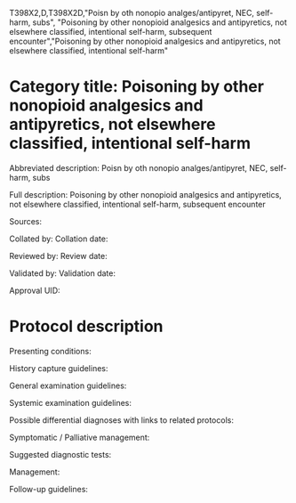 T398X2,D,T398X2D,"Poisn by oth nonopio analges/antipyret, NEC, self-harm, subs", "Poisoning by other nonopioid analgesics and antipyretics, not elsewhere classified, intentional self-harm, subsequent encounter","Poisoning by other nonopioid analgesics and antipyretics, not elsewhere classified, intentional self-harm"
# Category title: Poisoning by other nonopioid analgesics and antipyretics, not elsewhere classified, intentional self-harm

Abbreviated description: Poisn by oth nonopio analges/antipyret, NEC, self-harm, subs

Full description: Poisoning by other nonopioid analgesics and antipyretics, not elsewhere classified, intentional self-harm, subsequent encounter

Sources:

Collated by:
Collation date:

Reviewed by:
Review date:

Validated by:
Validation date:

Approval UID:

# Protocol description

Presenting conditions:

History capture guidelines:

General examination guidelines:

Systemic examination guidelines:

Possible differential diagnoses with links to related protocols:

Symptomatic / Palliative management:

Suggested diagnostic tests:

Management:

Follow-up guidelines:
